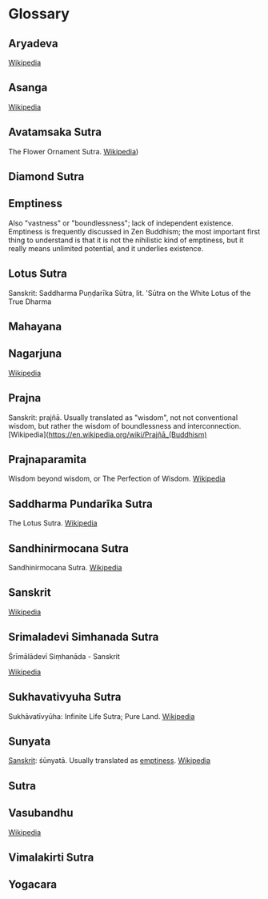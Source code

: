 # Glossary

## Aryadeva

[Wikipedia](https://en.wikipedia.org/wiki/Aryadeva)

## Asanga

[Wikipedia](https://en.wikipedia.org/wiki/Asanga)

## Avatamsaka Sutra

The Flower Ornament Sutra. [Wikipedia](https://en.wikipedia.org/wiki/Avatamsaka_Sutra))

## Diamond Sutra

## Emptiness

Also "vastness" or "boundlessness"; lack of independent existence. Emptiness is frequently discussed in Zen Buddhism; the most important first thing to understand is that it is not the nihilistic kind of emptiness, but it really means unlimited potential, and it underlies existence.

## Lotus Sutra

Sanskrit: Saddharma Puṇḍarīka Sūtra, lit. 'Sūtra on the White Lotus of the True Dharma

## Mahayana

## Nagarjuna

[Wikipedia](https://en.wikipedia.org/wiki/Nagarjuna)

## Prajna

Sanskrit: prajñā. Usually translated as "wisdom", not not conventional wisdom, but rather the wisdom of boundlessness and interconnection. [Wikipedia](https://en.wikipedia.org/wiki/Prajñā_(Buddhism)

## Prajnaparamita

Wisdom beyond wisdom, or The Perfection of Wisdom.
[Wikipedia](https://en.wikipedia.org/wiki/Prajnaparamita)

## Saddharma Pundarīka Sutra

The Lotus Sutra. [Wikipedia](https://en.wikipedia.org/wiki/Lotus_Sutra)

## Sandhinirmocana Sutra

Sandhinirmocana Sutra. [Wikipedia](https://en.wikipedia.org/wiki/Sandhinirmocana_Sutra)

## Sanskrit

[Wikipedia](https://en.wikipedia.org/wiki/Sanskrit)

## Srimaladevi Simhanada Sutra

Śrīmālādevī Siṃhanāda - Sanskrit

[Wikipedia](https://en.wikipedia.org/wiki/Śrīmālādevī_Siṃhanāda_Sūtra)

## Sukhavativyuha Sutra

Sukhāvatīvyūha: Infinite Life Sutra; Pure Land. [Wikipedia](https://en.wikipedia.org/wiki/Longer_Sukhāvatīvyūha_Sūtra)

## Sunyata

[Sanskrit](#sanskrit): śūnyatā. Usually translated as [emptiness](#emptiness). [Wikipedia](https://en.wikipedia.org/wiki/Śūnyatā)

## Sutra

## Vasubandhu

[Wikipedia](https://en.wikipedia.org/wiki/Vasubandhu)

## Vimalakirti Sutra

## Yogacara

